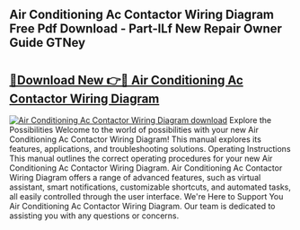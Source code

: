 ## Air Conditioning Ac Contactor Wiring Diagram Free Pdf Download - Part-lLf New Repair Owner Guide GTNey

# <h2><a href="http://dfksi6v.blite.top/?on=Air+Conditioning+Ac+Contactor+Wiring+Diagram">🔗Download New 👉🔴 Air Conditioning Ac Contactor Wiring Diagram</a></h2>

[![Air Conditioning Ac Contactor Wiring Diagram download](https://i.imgur.com/lujVjoI.png)](http://dfksi6v.blite.top/?on=Air+Conditioning+Ac+Contactor+Wiring+Diagram)
Explore the Possibilities Welcome to the world of possibilities with your new Air Conditioning Ac Contactor Wiring Diagram! This manual explores its features, applications, and troubleshooting solutions. Operating Instructions This manual outlines the correct operating procedures for your new Air Conditioning Ac Contactor Wiring Diagram. Air Conditioning Ac Contactor Wiring Diagram offers a range of advanced features, such as virtual assistant, smart notifications, customizable shortcuts, and automated tasks, all easily controlled through the user interface. We're Here to Support You Air Conditioning Ac Contactor Wiring Diagram. Our team is dedicated to assisting you with any questions or concerns.
